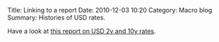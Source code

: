 Title: Linking to a report
Date: 2010-12-03 10:20
Category: Macro blog
Summary: Histories of USD rates.

Have a look at [this report on USD 2y and 10y
rates]({filename}/reports/usd_2y_10y_scatter.html).
